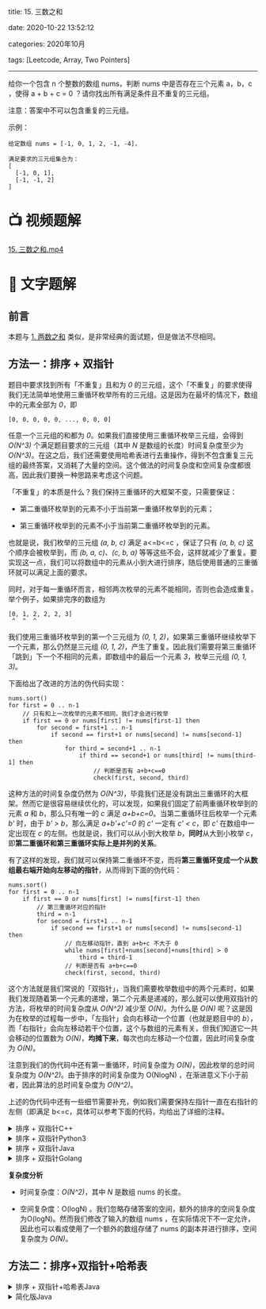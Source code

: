 title: 15. 三数之和

date: 2020-10-22 13:52:12

categories: 2020年10月

tags: [Leetcode, Array, Two Pointers]

---



给你一个包含 n 个整数的数组 nums，判断 nums 中是否存在三个元素 a，b，c ，使得 a + b + c = 0 ？请你找出所有满足条件且不重复的三元组。

<!-- more -->



注意：答案中不可以包含重复的三元组。

 

示例：

    给定数组 nums = [-1, 0, 1, 2, -1, -4]，
    
    满足要求的三元组集合为：
    [
      [-1, 0, 1],
      [-1, -1, 2]
    ]
    
# 📺 视频题解  
[15. 三数之和.mp4](84ef7c67-225f-451f-9296-c5dd0a04e6f0)

# 📖 文字题解

## 前言

本题与 [1. 两数之和](https://leetcode-cn.com/problems/two-sum/) 类似，是非常经典的面试题，但是做法不尽相同。

## 方法一：排序 + 双指针

题目中要求找到所有「不重复」且和为 *0* 的三元组，这个「不重复」的要求使得我们无法简单地使用三重循环枚举所有的三元组。这是因为在最坏的情况下，数组中的元素全部为 *0*，即

```
[0, 0, 0, 0, 0, ..., 0, 0, 0]
```

任意一个三元组的和都为 *0*。如果我们直接使用三重循环枚举三元组，会得到 *O(N^3)* 个满足题目要求的三元组（其中 *N* 是数组的长度）时间复杂度至少为 *O(N^3)*。在这之后，我们还需要使用哈希表进行去重操作，得到不包含重复三元组的最终答案，又消耗了大量的空间。这个做法的时间复杂度和空间复杂度都很高，因此我们要换一种思路来考虑这个问题。

「不重复」的本质是什么？我们保持三重循环的大框架不变，只需要保证：

- 第二重循环枚举到的元素不小于当前第一重循环枚举到的元素；

- 第三重循环枚举到的元素不小于当前第二重循环枚举到的元素。

也就是说，我们枚举的三元组 *(a, b, c)* 满足 a<=b<=c ，保证了只有 *(a, b, c)* 这个顺序会被枚举到，而 *(b, a, c)*、*(c, b, a)* 等等这些不会，这样就减少了重复。要实现这一点，我们可以将数组中的元素从小到大进行排序，随后使用普通的三重循环就可以满足上面的要求。

同时，对于每一重循环而言，相邻两次枚举的元素不能相同，否则也会造成重复。举个例子，如果排完序的数组为

```
[0, 1, 2, 2, 2, 3]
 ^  ^  ^
```

我们使用三重循环枚举到的第一个三元组为 *(0, 1, 2)*，如果第三重循环继续枚举下一个元素，那么仍然是三元组 *(0, 1, 2)*，产生了重复。因此我们需要将第三重循环「跳到」下一个不相同的元素，即数组中的最后一个元素 *3*，枚举三元组 *(0, 1, 3)*。

下面给出了改进的方法的伪代码实现：

```
nums.sort()
for first = 0 .. n-1
    // 只有和上一次枚举的元素不相同，我们才会进行枚举
    if first == 0 or nums[first] != nums[first-1] then
        for second = first+1 .. n-1
            if second == first+1 or nums[second] != nums[second-1] then
                for third = second+1 .. n-1
                    if third == second+1 or nums[third] != nums[third-1] then
                        // 判断是否有 a+b+c==0
                        check(first, second, third)
```

这种方法的时间复杂度仍然为 *O(N^3)*，毕竟我们还是没有跳出三重循环的大框架。然而它是很容易继续优化的，可以发现，如果我们固定了前两重循环枚举到的元素 *a* 和 *b*，那么只有唯一的 *c* 满足 *a+b+c=0*。当第二重循环往后枚举一个元素 *b'* 时，由于 *b' > b*，那么满足 *a+b'+c'=0* 的 *c'* 一定有 *c' < c*，即 *c'* 在数组中一定出现在 *c* 的左侧。也就是说，我们可以从小到大枚举 *b*，**同时**从大到小枚举 *c*，即**第二重循环和第三重循环实际上是并列的关系**。

有了这样的发现，我们就可以保持第二重循环不变，而将**第三重循环变成一个从数组最右端开始向左移动的指针**，从而得到下面的伪代码：

```
nums.sort()
for first = 0 .. n-1
    if first == 0 or nums[first] != nums[first-1] then
        // 第三重循环对应的指针
        third = n-1
        for second = first+1 .. n-1
            if second == first+1 or nums[second] != nums[second-1] then
                // 向左移动指针，直到 a+b+c 不大于 0
                while nums[first]+nums[second]+nums[third] > 0
                    third = third-1
                // 判断是否有 a+b+c==0
                check(first, second, third)
```

这个方法就是我们常说的「双指针」，当我们需要枚举数组中的两个元素时，如果我们发现随着第一个元素的递增，第二个元素是递减的，那么就可以使用双指针的方法，将枚举的时间复杂度从 *O(N^2)* 减少至 *O(N)*。为什么是 *O(N)* 呢？这是因为在枚举的过程每一步中，「左指针」会向右移动一个位置（也就是题目中的 *b*），而「右指针」会向左移动若干个位置，这个与数组的元素有关，但我们知道它一共会移动的位置数为 *O(N)*，**均摊下来**，每次也向左移动一个位置，因此时间复杂度为 *O(N)*。

注意到我们的伪代码中还有第一重循环，时间复杂度为 *O(N)*，因此枚举的总时间复杂度为 *O(N^2)*。由于排序的时间复杂度为 O(NlogN) ，在渐进意义下小于前者，因此算法的总时间复杂度为 *O(N^2)*。

上述的伪代码中还有一些细节需要补充，例如我们需要保持左指针一直在右指针的左侧（即满足 b<=c，具体可以参考下面的代码，均给出了详细的注释。

<details>
    <summary>排序 + 双指针C++</summary>
    
```C++ [sol1-C++]
class Solution {
public:
    vector<vector<int>> threeSum(vector<int>& nums) {
        int n = nums.size();
        sort(nums.begin(), nums.end());
        vector<vector<int>> ans;
        // 枚举 a
        for (int first = 0; first < n; ++first) {
            // 需要和上一次枚举的数不相同
            if (first > 0 && nums[first] == nums[first - 1]) {
                continue;
            }
            // c 对应的指针初始指向数组的最右端
            int third = n - 1;
            int target = -nums[first];
            // 枚举 b
            for (int second = first + 1; second < n; ++second) {
                // 需要和上一次枚举的数不相同
                if (second > first + 1 && nums[second] == nums[second - 1]) {
                    continue;
                }
                // 需要保证 b 的指针在 c 的指针的左侧
                while (second < third && nums[second] + nums[third] > target) {
                    --third;
                }
                // 如果指针重合，随着 b 后续的增加
                // 就不会有满足 a+b+c=0 并且 b<c 的 c 了，可以退出循环
                if (second == third) {
                    break;
                }
                if (nums[second] + nums[third] == target) {
                    ans.push_back({nums[first], nums[second], nums[third]});
                }
            }
        }
        return ans;
    }
};
```
</details>
<details>
    <summary>排序 + 双指针Python3</summary>

```Python [sol1-Python3]
class Solution:
    def threeSum(self, nums: List[int]) -> List[List[int]]:
        n = len(nums)
        nums.sort()
        ans = list()
        
        # 枚举 a
        for first in range(n):
            # 需要和上一次枚举的数不相同
            if first > 0 and nums[first] == nums[first - 1]:
                continue
            # c 对应的指针初始指向数组的最右端
            third = n - 1
            target = -nums[first]
            # 枚举 b
            for second in range(first + 1, n):
                # 需要和上一次枚举的数不相同
                if second > first + 1 and nums[second] == nums[second - 1]:
                    continue
                # 需要保证 b 的指针在 c 的指针的左侧
                while second < third and nums[second] + nums[third] > target:
                    third -= 1
                # 如果指针重合，随着 b 后续的增加
                # 就不会有满足 a+b+c=0 并且 b<c 的 c 了，可以退出循环
                if second == third:
                    break
                if nums[second] + nums[third] == target:
                    ans.append([nums[first], nums[second], nums[third]])
        
        return ans
```
</details>
<details>
    <summary>排序 + 双指针Java</summary>
    
```Java [sol1-Java]
class Solution {
    public List<List<Integer>> threeSum(int[] nums) {
        int n = nums.length;
        Arrays.sort(nums);
        List<List<Integer>> ans = new ArrayList<List<Integer>>();
        // 枚举 a
        for (int first = 0; first < n; ++first) {
            // 需要和上一次枚举的数不相同
            if (first > 0 && nums[first] == nums[first - 1]) {
                continue;
            }
            // c 对应的指针初始指向数组的最右端
            int third = n - 1;
            int target = -nums[first];
            // 枚举 b
            for (int second = first + 1; second < n; ++second) {
                // 需要和上一次枚举的数不相同
                if (second > first + 1 && nums[second] == nums[second - 1]) {
                    continue;
                }
                // 需要保证 b 的指针在 c 的指针的左侧
                while (second < third && nums[second] + nums[third] > target) {
                    --third;
                }
                // 如果指针重合，随着 b 后续的增加
                // 就不会有满足 a+b+c=0 并且 b<c 的 c 了，可以退出循环
                if (second == third) {
                    break;
                }
                if (nums[second] + nums[third] == target) {
                    List<Integer> list = new ArrayList<Integer>();
                    list.add(nums[first]);
                    list.add(nums[second]);
                    list.add(nums[third]);
                    ans.add(list);
                }
            }
        }
        return ans;
    }
}
```
</details>
<details>
    <summary>排序 + 双指针Golang</summary>
    
```golang [sol1-Golang]
func threeSum(nums []int) [][]int {
    n := len(nums)
    sort.Ints(nums)
    ans := make([][]int, 0)
 
    // 枚举 a
    for first := 0; first < n; first++ {
        // 需要和上一次枚举的数不相同
        if first > 0 && nums[first] == nums[first - 1] {
            continue
        }
        // c 对应的指针初始指向数组的最右端
        third := n - 1
        target := -1 * nums[first]
        // 枚举 b
        for second := first + 1; second < n; second++ {
            // 需要和上一次枚举的数不相同
            if second > first + 1 && nums[second] == nums[second - 1] {
                continue
            }
            // 需要保证 b 的指针在 c 的指针的左侧
            for second < third && nums[second] + nums[third] > target {
                third--
            }
            // 如果指针重合，随着 b 后续的增加
            // 就不会有满足 a+b+c=0 并且 b<c 的 c 了，可以退出循环
            if second == third {
                break
            }
            if nums[second] + nums[third] == target {
                ans = append(ans, []int{nums[first], nums[second], nums[third]})
            }
        }
    }
    return ans
}
```
</details>


**复杂度分析**

- 时间复杂度：*O(N^2)*，其中 *N* 是数组 nums  的长度。

- 空间复杂度：O(logN) 。我们忽略存储答案的空间，额外的排序的空间复杂度为O(logN)。然而我们修改了输入的数组 nums ，在实际情况下不一定允许，因此也可以看成使用了一个额外的数组存储了 nums 的副本并进行排序，空间复杂度为 *O(N)*。


## 方法二：排序+双指针+哈希表

<details>
    <summary>排序 + 双指针+哈希表Java</summary>
    
```Java [sol1-Java]

public List<List<Integer>> threeSum(int[] nums) {
        Arrays.sort(nums);
        Set<List<Integer>> res = new HashSet<List<Integer>>();

        List<List<Integer>> ans = new ArrayList<List<Integer>>();
        if (nums.length < 3) {
            return ans;
        }
        for (int i = 1; i <nums.length-1 ; i++) {
            int left = 0, right = nums.length - 1;
            while (left < i && right > i) {
                if (nums[left] + nums[i] + nums[right] < 0) {
                    left++;
                } else if (nums[left] + nums[i] + nums[right] > 0) {
                    right--;
                } else {
                    List<Integer> temp = new ArrayList<>();
                    temp.add(nums[left]);
                    temp.add(nums[i]);
                    temp.add(nums[right]);
                    res.add(temp);

                    left++;
                    right--;
                }
            }
        }
        for (List<Integer> list : res) {
            ans.add(list);
        }
        return ans;
    }

```
</details>

<details>
    <summary>简化版Java</summary>
    
```Java [sol1-Java]

class Solution {
    public List<List<Integer>> threeSum(int[] nums) {
        Arrays.sort(nums);
        Set<List<Integer>> lists = new HashSet<>();
        for (int i = 0; i < nums.length; i++) {
            int left = i + 1, right = nums.length - 1;
            while (left < right) {
                if (nums[left] + nums[right] + nums[i] == 0) {
                    lists.add(new ArrayList<>(Arrays.asList(nums[i], nums[left], nums[right])));
                    left++;
                    right--;
                } else if (nums[i] + nums[left] + nums[right] < 0) {
                    left++;
                } else {
                    right--;
                }
            }
        }

        List<List<Integer>> list = new ArrayList<>(lists);
        return list;
    }
}
```
</details>